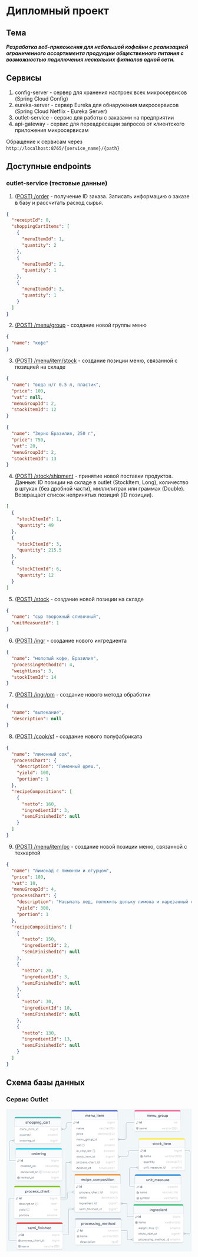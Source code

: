 # Дипломный проект

## Тема

**_Разработка веб-приложения для небольшой кофейни с реализацией ограниченного ассортимента
продукции общественного питания с возможностью подключения нескольких филиалов одной сети._**

## Сервисы

1. config-server - сервер для хранения настроек всех микросервисов (Spring Cloud Config)
2. eureka-server - сервер Eureka для обнаружения микросервисов (Spring Cloud Netflix - Eureka Server)
3. outlet-service - сервис для работы с заказами на предприятии
4. api-gateway - сервис для переадресации запросов от клиентского приложения микросервисам

Обращение к сервисам через `http://localhost:8765/{service_name}/{path}`

## Доступные endpoints

### outlet-service (тестовые данные)

1. [(POST) /order](http://localhost:8765/outlet/order) - получение ID заказа.
   Записать информацию о заказе в базу и рассчитать расход сырья.

```json
{
  "receiptId": 8,
  "shoppingCartItems": [
    {
      "menuItemId": 1,
      "quantity": 2
    },
    {
      "menuItemId": 2,
      "quantity": 1
    },
    {
      "menuItemId": 3,
      "quantity": 1
    }
  ]
}
```

2. [(POST) /menu/group](http://localhost:8765/outlet/menu/group) - создание новой группы меню

```json
{
  "name": "кофе"
}
```

3. [(POST) /menu/item/stock](http://localhost:8765/outlet/menu/item/stock) - создание позиции меню, связанной
   с позицией на складе

```json
{
  "name": "вода н/г 0.5 л, пластик",
  "price": 100,
  "vat": null,
  "menuGroupId": 2,
  "stockItemId": 12
}
```

```json
{
  "name": "Зерно Бразилия, 250 г",
  "price": 750,
  "vat": 20,
  "menuGroupId": 2,
  "stockItemId": 13
}
```

4. [(POST) /stock/shipment](http://localhost:8765/outlet/stock/shipment) - принятие
   новой поставки продуктов. Данные: ID позиции на складе в outlet (StockItem, Long),
   количество в штуках (без дробной части), миллилитрах или граммах (Double).
   Возвращает список непринятых позиций (ID позиции).

```json
[
  {
    "stockItemId": 1,
    "quantity": 49
  },
  {
    "stockItemId": 3,
    "quantity": 215.5
  },
  {
    "stockItemId": 6,
    "quantity": 12
  }
]
```

5. [(POST) /stock](http://localhost:8765/outlet/stock) - создание новой позиции на складе

```json
{
  "name": "сыр творожный сливочный",
  "unitMeasureId": 1
}
```

6. [(POST) /ingr](http://localhost:8765/outlet/ingr) - создание нового ингредиента

```json
{
  "name": "молотый кофе, Бразилия",
  "processingMethodId": 4,
  "weightLoss": 3,
  "stockItemId": 14
}
```

7. [(POST) /ingr/pm](http://localhost:8765/outlet/ingr/pm) - создание нового метода обработки

```json
{
  "name": "выпекание",
  "description": null
}
```

8. [(POST) /cook/sf](http://localhost:8765/outlet/cook/sf) - создание нового полуфабриката

```json
{
  "name": "лимонный сок",
  "processChart": {
    "description": "Лимонный фреш.",
    "yield": 100,
    "portion": 1
  },
  "recipeCompositions": [
    {
      "netto": 160,
      "ingredientId": 3,
      "semiFinishedId": null
    }
  ]
}
```

9. [(POST) /menu/item/pc](http://localhost:8765/outlet/menu/item/pc) - создание новой позиции меню, связанной
   с техкартой

```json
{
  "name": "лимонад с лимоном и огурцом",
  "price": 180,
  "vat": 10,
  "menuGroupId": 4,
  "processChart": {
    "description": "Насыпать лед, положить дольку лимона и нарезанный слайсами огурец, залить минералкой.",
    "yield": 300,
    "portion": 1
  },
  "recipeCompositions": [
    {
      "netto": 150,
      "ingredientId": 2,
      "semiFinishedId": null
    },
    {
      "netto": 20,
      "ingredientId": 3,
      "semiFinishedId": null
    },
    {
      "netto": 30,
      "ingredientId": 10,
      "semiFinishedId": null
    },
    {
      "netto": 130,
      "ingredientId": 13,
      "semiFinishedId": null
    }
  ]
}
```

## Схема базы данных

### Сервис Outlet

<img src="SQL_Schema.PNG" alt="Схема SQL" width="900"/>